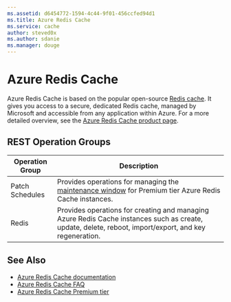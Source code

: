 ```yaml
---
ms.assetid: d6454772-1594-4c44-9f01-456ccfed94d1
ms.title: Azure Redis Cache
ms.service: cache
author: steved0x
ms.author: sdanie
ms.manager: douge
---
```



# Azure Redis Cache

Azure Redis Cache is based on the popular open-source [Redis cache](http://redis.io). It gives you access to a secure, dedicated Redis cache, managed by Microsoft and accessible from any application within Azure. For a more detailed overview, see the [Azure Redis Cache product page](https://azure.microsoft.com/services/cache/).

## REST Operation Groups

| Operation Group | Description |
|-----------------|-------------|
| Patch Schedules | Provides operations for managing the [maintenance window](https://azure.microsoft.com/documentation/articles/cache-administration/#schedule-updates) for Premium tier Azure Redis Cache instances.            |
| Redis           | Provides operations for creating and managing Azure Redis Cache instances such as create, update, delete, reboot, import/export, and key regeneration.      |


## See Also

- [Azure Redis Cache documentation](https://azure.microsoft.com/documentation/services/redis-cache/)
- [Azure Redis Cache FAQ](https://azure.microsoft.com/documentation/articles/cache-faq/)
- [Azure Redis Cache Premium tier](https://azure.microsoft.com/documentation/articles/cache-premium-tier-intro/)

